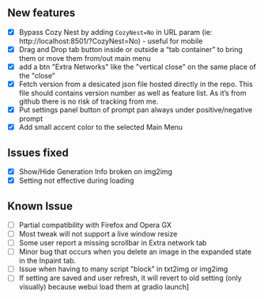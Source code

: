 ## New features

- [x]  Bypass Cozy Nest by adding `CozyNest=No` in URL param (ie: http://localhost:8501/?CozyNest=No) - useful for mobile
- [x]  Drag and Drop tab button inside or outside a “tab container” to bring them or move them from/out main menu
- [x]  add a btn "Extra Networks" like the "vertical close" on the same place of the "close”
- [x]  Fetch version from a desicated json file hosted directly in the repo. This file should contains version number as well as feature list. As it’s from github there is no risk of tracking from me.
- [x]  Put settings panel button of prompt pan always under positive/negative prompt
- [x]  Add small accent color to the selected Main Menu

## Issues fixed

- [x]  Show/Hide Generation Info broken on img2img
- [x]  Setting not effective during loading

## Known Issue

- [ ]  Partial compatibility with Firefox and Opera GX
- [ ]  Most tweak will not support a live window resize
- [ ]  Some user report a missing scrollbar in Extra network tab
- [ ]  Minor bug that occurs when you delete an image in the expanded state in the Inpaint tab.
- [ ]  Issue when having to many script "block" in txt2img or img2img
- [ ]  If setting are saved and user refresh, it will revert to old setting (only visually) because webui load them at gradio launch]

